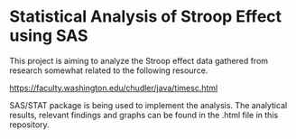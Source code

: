 # Statistical Analysis of Stroop Effect using SAS

This project is aiming to analyze the Stroop effect data gathered from research somewhat related to the following resource.

https://faculty.washington.edu/chudler/java/timesc.html

SAS/STAT package is being used to implement the analysis. The analytical results, relevant findings and graphs can be found in the .html file in this repository.
